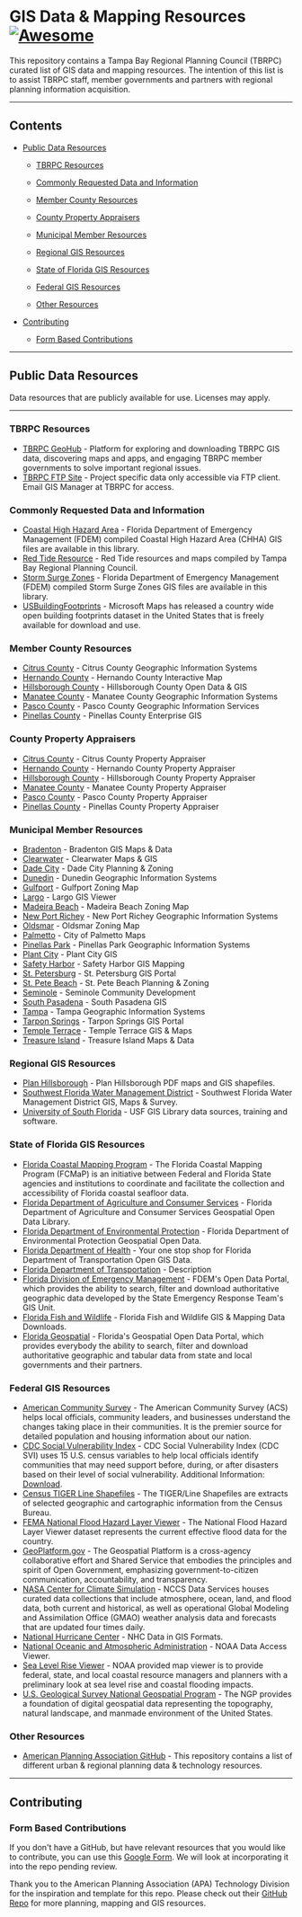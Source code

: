 # GIS Data & Mapping Resources [![Awesome](https://awesome.re/badge.svg)](https://github.com/sindresorhus/awesome) <!-- omit in toc -->

This repository contains a Tampa Bay Regional Planning Council (TBRPC) curated list of GIS data and mapping resources. The intention of this list is to assist TBRPC staff, member governments and partners with regional planning information acquisition.

---
<!--lint disable awesome-toc-->
## Contents

- [Public Data Resources](#public-data-resources)
  - [TBRPC Resources](#tbrpc-resources)

  - [Commonly Requested Data and Information](#commonly-requested-data-and-information)

  - [Member County Resources](#member-county-resources)

  - [County Property Appraisers](#county-property-appraisers)

  - [Municipal Member Resources](#municipal-member-resources)

  - [Regional GIS Resources](#regional-gis-resources)

  - [State of Florida GIS Resources](#state-of-florida-gis-resources)

  - [Federal GIS Resources](#federal-gis-resources)

  - [Other Resources](#other-resources)

- [Contributing](#contributing)
  - [Form Based Contributions](#form-based-contributions)

---

## Public Data Resources
Data resources that are publicly available for use. Licenses may apply. 

---
### TBRPC Resources
- [TBRPC GeoHub](https://opendata-tbrpc.hub.arcgis.com/) - Platform for exploring and downloading TBRPC GIS data, discovering maps and apps, and engaging TBRPC member governments to solve important regional issues.
- [TBRPC FTP Site](mailto:ashley@tbrpc.org) - Project specific data only accessible via FTP client. Email GIS Manager at TBRPC for access.

### Commonly Requested Data and Information
- [Coastal High Hazard Area](https://maps.floridadisaster.org/data/) -  Florida Department of Emergency Management (FDEM) compiled Coastal High Hazard Area (CHHA) GIS files are available in this library.
- [Red Tide Resource](https://www.tbrpc.org/environment/redtide/) -  Red Tide resources and maps compiled by Tampa Bay Regional Planning Council.
- [Storm Surge Zones](https://maps.floridadisaster.org/data/) -  Florida Department of Emergency Management (FDEM) compiled Storm Surge Zones GIS files are available in this library.
- [USBuildingFootprints](https://github.com/microsoft/USBuildingFootprints) -  Microsoft Maps has released a country wide open building footprints dataset in the United States that is freely available for download and use.

### Member County Resources
- [Citrus County](https://gis.citrusbocc.com/) - Citrus County Geographic Information Systems
- [Hernando County](https://www.hernandocountygis-fl.us/centralgismap/) - Hernando County Interactive Map
- [Hillsborough County](https://www.hillsboroughcounty.org/en/about-hillsborough/open-data) - Hillsborough County Open Data & GIS
- [Manatee County](https://www.mymanatee.org/departments/information_technology_services/geographic_information_systems) - Manatee County Geographic Information Systems
- [Pasco County](https://www.pascocountyfl.net/338/Geographic-Information-Services-GIS) - Pasco County Geographic Information Services
- [Pinellas County](https://new-pinellas-egis.opendata.arcgis.com/) - Pinellas County Enterprise GIS

### County Property Appraisers

- [Citrus County](https://www.citruspa.org/_web/maps/mapadv.aspx) - Citrus County Property Appraiser
- [Hernando County](http://hernandopa-fl.us/Propertysearch/) - Hernando County Property Appraiser
- [Hillsborough County](https://gis.hcpafl.org/propertysearch/#/nav/Basic%20Search) - Hillsborough County Property Appraiser
- [Manatee County](https://www.manateepao.com/search/) - Manatee County Property Appraiser
- [Pasco County](https://search.pascopa.com/) - Pasco County Property Appraiser
- [Pinellas County](https://www.pcpao.org/PaoTpv/) - Pinellas County Property Appraiser

### Municipal Member Resources 

- [Bradenton](https://cityofbradenton.com/index.asp?SEC=97A13FCA-CE69-43DB-AAA4-E2C09D624FAA&DE=03A0A704-A40D-4C88-9623-747A60328816) - Bradenton GIS Maps & Data
- [Clearwater](https://www.myclearwater.com/news-info/about-us/maps-gis) - Clearwater Maps & GIS
- [Dade City](https://www.dadecityfl.com/our_government/departments/community___economic_development/planning___zoning/index.php.) - Dade City Planning & Zoning
- [Dunedin](https://dunedin-gis.maps.arcgis.com/apps/webappviewer/index.html?id=5590c8f613394a9c99b83960b839ef5c) - Dunedin Geographic Information Systems
- [Gulfport](https://mygulfport.us/zoning-map-letter_3-22-13-webversion/) - Gulfport Zoning Map
- [Largo](https://cityoflargo.maps.arcgis.com/apps/webappviewer/index.html?id=5f1e359449bb4be6a98cc51450909603) - Largo GIS Viewer
- [Madeira Beach](https://www.arcgis.com/home/item.html?id=583d79d8b50e4e368a2b100f9dbfa9d9) - Madeira Beach Zoning Map
- [New Port Richey](https://www.cityofnewportrichey.org/city-departments/development/gis-maps-and-data/) - New Port Richey Geographic Information Systems
- [Oldsmar](https://oldsmar.maps.arcgis.com/apps/webappviewer/index.html?id=4f248d9a284547129b0ac4cda0efa7aa) - Oldsmar Zoning Map
- [Palmetto](https://www.palmettofl.org/1264/Maps) - City of Palmetto Maps
- [Pinellas Park](https://cortexweb.pinellas-park.com/geo/index.html?viewer=Geocortex#) - Pinellas Park Geographic Information Systems
- [Plant City](https://www.plantcitygov.com/search/site/GIS) - Plant City GIS
- [Safety Harbor](https://www.cityofsafetyharbor.com/338/GIS-Mapping) - Safety Harbor GIS Mapping
- [St. Petersburg](https://egis.stpete.org/portal/home/gallery.html?view=grid&sortOrder=asc&sortField=title) - St. Petersburg GIS Portal
- [St. Pete Beach](https://www.stpetebeach.org/202/Planning-Zoning) - St. Pete Beach Planning & Zoning
- [Seminole](https://www.myseminole.com/website/community-development.html#gsc.tab=0) - Seminole Community Development
- [South Pasadena](https://pinellas-egis.maps.arcgis.com/apps/MapSeries/index.html?appid=eb916cf2b03d4f539fbed1d28337c219) - South Pasadena GIS
- [Tampa](https://www.tampa.gov/geographic-information-systems?utm_source=direct&utm_medium=alias&utm_campaign=tampagovnet) - Tampa Geographic Information Systems
- [Tarpon Springs](https://gis.ctsfl.us/portal/home/) - Tarpon Springs GIS Portal
- [Temple Terrace](https://www.templeterrace.com/672/GIS-Maps) - Temple Terrace GIS & Maps
- [Treasure Island](https://www.mytreasureisland.org/visitors/maps___data/index.php) - Treasure Island Maps & Data
  
### Regional GIS Resources

- [Plan Hillsborough](https://planhillsborough.org/gis-maps-data-files/) - Plan Hillsborough PDF maps and GIS shapefiles.
- [Southwest Florida Water Management District](https://www.swfwmd.state.fl.us/resources/data-maps/gis-maps-survey) - Southwest Florida Water Management District GIS, Maps & Survey.
- [University of South Florida](https://gis-usflibrary.hub.arcgis.com/) - USF GIS Library data sources, training and software.

### State of Florida GIS Resources

- [Florida Coastal Mapping Program](https://fcmap-myfwc.hub.arcgis.com/) - The Florida Coastal Mapping Program (FCMaP) is an initiative between Federal and Florida State agencies and institutions to coordinate and facilitate the collection and accessibility of Florida coastal seafloor data.
- [Florida Department of Agriculture and Consumer Services](https://geodata.fdacs.gov/) - Florida Department of Agriculture and Consumer Services Geospatial Open Data Library.
- [Florida Department of Environmental Protection](https://geodata.dep.state.fl.us/) - Florida Department of Environmental Protection Geospatial Open Data.
- [Florida Department of Health](https://open-fdoh.hub.arcgis.com/) - Your one stop shop for Florida Department of Transportation Open GIS Data.
- [Florida Department of Transportation](https://gis-fdot.opendata.arcgis.com/) - Description
- [Florida Division of Emergency Management](https://geodata-floridadisaster.hub.arcgis.com/) - FDEM's Open Data Portal, which provides the ability to search, filter and download authoritative geographic data developed by the State Emergency Response Team's GIS Unit.
- [Florida Fish and Wildlife](https://geodata.myfwc.com/) - Florida Fish and Wildlife GIS & Mapping Data Downloads.
- [Florida Geospatial](https://geodata.floridagio.gov/) - Florida's Geospatial Open Data Portal, which provides everybody the ability to search, filter and download authoritative geographic and tabular data from state and local governments and their partners.

### Federal GIS Resources

- [American Community Survey](https://www.census.gov/programs-surveys/acs) - The American Community Survey (ACS) helps local officials, community leaders, and businesses understand the changes taking place in their communities. It is the premier source for detailed population and housing information about our nation.
- [CDC Social Vulnerability Index](https://www.atsdr.cdc.gov/placeandhealth/svi/index.html) - CDC Social Vulnerability Index (CDC SVI) uses 15 U.S. census variables to help local officials identify communities that may need support before, during, or after disasters based on their level of social vulnerability. Additional Information: [Download](https://www.atsdr.cdc.gov/placeandhealth/svi/data_documentation_download.html).
- [Census TIGER Line Shapefiles](https://www.census.gov/geographies/mapping-files/time-series/geo/tiger-line-file.html) - The TIGER/Line Shapefiles are extracts of selected geographic and cartographic information from the Census Bureau.
- [FEMA National Flood Hazard Layer Viewer](https://hazards-fema.maps.arcgis.com/apps/webappviewer/index.html?id=8b0adb51996444d4879338b5529aa9cd) - The National Flood Hazard Layer Viewer dataset represents the current effective flood data for the country.
- [GeoPlatform.gov](https://www.geoplatform.gov/) - The Geospatial Platform is a cross-agency collaborative effort and Shared Service that embodies the principles and spirit of Open Government, emphasizing government-to-citizen communication, accountability, and transparency.
- [NASA Center for Climate Simulation](https://www.nccs.nasa.gov/services/climate-data-services) - NCCS Data Services houses curated data collections that include atmosphere, ocean, land, and flood data, both current and historical, as well as operational Global Modeling and Assimilation Office (GMAO) weather analysis data and forecasts that are updated four times daily.
- [National Hurricane Center](https://www.nhc.noaa.gov/gis/) - NHC Data in GIS Formats.
- [National Oceanic and Atmospheric Administration](https://coast.noaa.gov/dataviewer/#/) - NOAA Data Access Viewer.
- [Sea Level Rise Viewer](https://coast.noaa.gov/slr/) - NOAA provided map viewer is to provide federal, state, and local coastal resource managers and planners with a preliminary look at sea level rise and coastal flooding impacts.
- [U.S. Geological Survey National Geospatial Program](https://www.usgs.gov/core-science-systems/national-geospatial-program) -  The NGP provides a foundation of digital geospatial data representing the topography, natural landscape, and manmade environment of the United States.

### Other Resources

- [American Planning Association GitHub](https://github.com/APA-Technology-Division/urban-and-regional-planning-resources#public-data-resources) - This repository contains a list of different urban & regional planning data & technology resources.
---

## Contributing

### Form Based Contributions
If you don't have a GitHub, but have relevant resources that you would like to contribute, you can use this [Google Form](https://docs.google.com/forms/d/e/1FAIpQLSeVUrP16Fu9kZQM7qX5IiaNtWDSoyh9eWbnVby9CyhevZUPGw/viewform?embedded=true). We will look at incorporating it into the repo pending review. 

Thank you to the American Planning Association (APA) Technology Division for the inspiration and template for this repo. Please check out their [GitHub Repo](https://github.com/APA-Technology-Division) for more planning, mapping and GIS resources.


